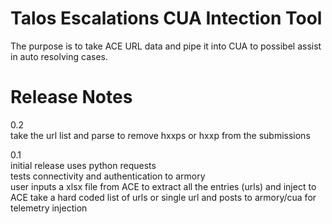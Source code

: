 # Talos Escalations CUA Intection Tool

The purpose is to take ACE URL data and pipe it into CUA to possibel assist in auto resolving cases.

# Release Notes
0.2\
take the url list and parse to remove hxxps or hxxp from the submissions

0.1\
initial release uses python requests\
tests connectivity and authentication to armory\
user inputs a xlsx file from ACE to extract all the entries (urls) and inject to ACE
take a hard coded list of urls or single url and posts to armory/cua for telemetry injection
